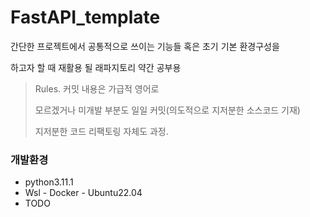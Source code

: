 # FastAPI_template
간단한 프로젝트에서 공통적으로 쓰이는 기능들 혹은 초기 기본 환경구성을

하고자 할 때 재활용 될  래파지토리 약간 공부용

> Rules.
> 커밋 내용은 가급적 영어로
>
> 모르겠거나 미개발 부분도 일일 커밋(의도적으로 지저분한 소스코드 기재)
>
> 지저분한 코드 리팩토링 자체도 과정.

### 개발환경

- python3.11.1
- Wsl - Docker - Ubuntu22.04
- TODO
